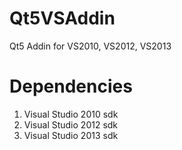 Qt5VSAddin
==========

Qt5 Addin for VS2010, VS2012, VS2013

# Dependencies
1. Visual Studio 2010 sdk
2. Visual Studio 2012 sdk
3. Visual Studio 2013 sdk
